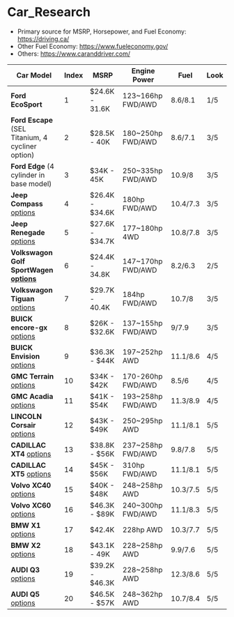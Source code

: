 # Car_Research
- Primary source for MSRP, Horsepower, and Fuel Economy: https://driving.ca/
- Other Fuel Economy: https://www.fueleconomy.gov/
- Others: https://www.caranddriver.com/

Car Model | Index | MSRP | Engine Power | Fuel | Look|
-- | -- | -- | -- | -- | -- |
**Ford EcoSport**| 1 | $24.6K - 31.6K | 123~166hp FWD/AWD  | 8.6/8.1 | 1/5 |
**Ford Escape** (SEL Titanium, 4 cycliner option)| 2 | $28.5K - 40K | 180~250hp FWD/AWD | 8.6/7.1 | 3/5 |
**Ford Edge** (4 cylinder in base model)| 3 | $34K - 45K | 250~335hp FWD/AWD | 10.9/8 | 3/5 |
**Jeep Compass** [options](https://www.jeep.ca/en/build-and-price/jeep/compass/2021/22345#activeTab=cash)| 4 | $26.4K - $34.6K | 180hp FWD/AWD | 10.4/7.3 | 3/5 |
**Jeep Renegade** [options](https://www.jeep.ca/en/build-and-price/jeep/renegade/2021/22464#activeTab=cash)| 5 | $27.6K - $34.7K | 177~180hp 4WD | 10.8/7.8 | 3/5 |
**Volkswagon Golf SportWagen [options](https://build.vwmodels.ca/build/?vw_bp=cz0xJmJwPTEmbD14JnNnYz0xJnNnaj0xJm93bD0xJmxhbmc9ZW5fY2Emc2NyPTEmcHJvdj1PTiZtdGQ9MCZtdG09MCZ5PTIwMTkmZmE9Z29sZiZtYT1nb2xmc3BvcnR3YWdlbiZ0NjA9MCZtPTAmcG89MSZib2R5VHlwZT13YWdvbnM=)**| 6 | $24.4K - 34.8K | 147~170hp FWD/AWD  | 8.2/6.3 | 2/5 |
**Volkswagon Tiguan** [options](https://build.vwmodels.ca/build/?vw_bp=cz0xJmJwPTEmbD14JnNnYz0xJnNnaj0xJm93bD0xJmxhbmc9ZW5fY2Emc2NyPTEmcHJvdj1PTiZtdGQ9MCZtdG09MCZ5PTIwMjAmZmE9dGlndWFuJm1hPXRpZ3VhbiZ0NjA9MCZtPTAmcG89MSZib2R5VHlwZT1zdXZz)| 7 | $29.7K - 40.4K | 184hp FWD/AWD  | 10.7/8 | 3/5 |
**BUICK encore-gx** [options](https://www.buick.ca/en/suvs/encore-gx)| 8 | $26K - $32.6K | 137~155hp FWD/AWD | 9/7.9 | 3/5 |
**BUICK Envision** [options](https://www.buick.ca/en/suvs/envision)| 9 | $36.3K - $44K | 197~252hp AWD | 11.1/8.6 | 4/5 |
**GMC Terrain** [options](https://www.gmccanada.ca/en/suvs/terrain)| 10 | $34K - $42K | 170-260hp FWD/AWD | 8.5/6| 4/5 |
**GMC Acadia** [options](https://www.gmccanada.ca/byo-vc/client/en/CA/gmc/acadia/2021/acadia/trim)| 11 | $41K - $54K | 193~258hp FWD/AWD | 11.3/8.9 | 4/5 |
**LINCOLN Corsair** [options](https://shop.lincolncanada.com/configure/corsair/?intcmp=show-bp#/select/)| 12 | $43K - $49K | 250~295hp AWD | 11.1/8.1 | 5/5 |
**CADILLAC XT4** [options](https://www.cadillac.com/suvs/xt4/build-and-price/trim)| 13 | $38.8K - $56K | 237~258hp FWD/AWD | 9.8/7.8 | 5/5 |
**CADILLAC XT5** [options](https://www.cadillac.com/suvs/xt5/build-and-price/trim)| 14 | $45K - $56K | 310hp FWD/AWD | 11.1/8.1 | 5/5 |
**Volvo XC40** [options](https://www.volvocars.com/en-ca/build/suv/xc40)| 15 | $40K - $48K | 248~258hp AWD | 10.3/7.5 | 5/5 |
**Volvo XC60** [options](https://www.volvocars.com/en-ca/build/suv/xc60)| 16 | $46.3K - $89K | 240~300hp FWD/AWD | 11.1/8.3 | 5/5 |
**BMW X1** [options](https://driving.ca/bmw/x1)| 17 | $42.4K | 228hp AWD | 10.3/7.7 | 5/5 |
**BMW X2** [options](https://driving.ca/bmw/x2)| 18 | $43.1K - 49K | 228~258hp AWD | 9.9/7.6 | 5/5 |
**AUDI Q3** [options](https://www.audi.ca/ca/web/en/models/q3/q3/build-price.html)| 19 | $39.2K - $46.3K | 228~258hp AWD | 12.3/8.6 | 5/5 |
**AUDI Q5** [options](https://www.audi.ca/ca/web/en/models/q5/q5/build-price.html)| 20 | $46.5K - $57K | 248~362hp AWD | 10.7/8.4 | 5/5 |



